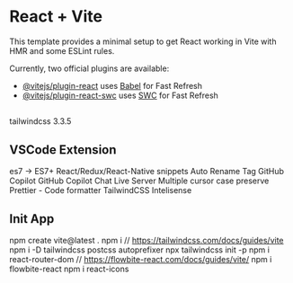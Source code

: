 # React + Vite

This template provides a minimal setup to get React working in Vite with HMR and some ESLint rules.

Currently, two official plugins are available:

- [@vitejs/plugin-react](https://github.com/vitejs/vite-plugin-react/blob/main/packages/plugin-react/README.md) uses [Babel](https://babeljs.io/) for Fast Refresh
- [@vitejs/plugin-react-swc](https://github.com/vitejs/vite-plugin-react-swc) uses [SWC](https://swc.rs/) for Fast Refresh

##

tailwindcss 3.3.5

## VSCode Extension

es7 -> ES7+ React/Redux/React-Native snippets
Auto Rename Tag
GitHub Copilot
GitHub Copilot Chat
Live Server
Multiple cursor case preserve
Prettier - Code formatter
TailwindCSS Intelisense

## Init App

npm create vite@latest .
npm i
// https://tailwindcss.com/docs/guides/vite
npm i -D tailwindcss postcss autoprefixer
npx tailwindcss init -p
npm i react-router-dom
// https://flowbite-react.com/docs/guides/vite/
npm i flowbite-react
npm i react-icons
